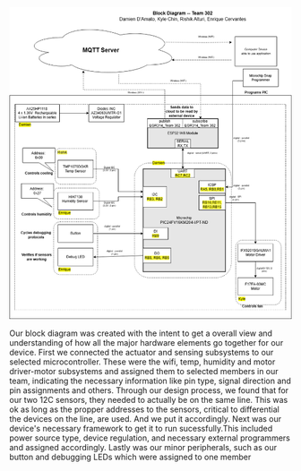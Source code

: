 ![](BlockDiagramTeam302.drawio.png)

Our block diagram was created with the intent to get a overall view and understanding of how all the major hardware elements go together for our device. First we connected the actuator and sensing subsystems to our selected microcontroller. These were the wifi, temp, humidity  and motor driver-motor subsystems and assigned them to selected members in our team, indicating the necessary information like pin type, signal direction and pin assignments and others. Through our design process, we found that for our two 12C sensors, they needed to actually be on the same line. This was ok as long as the propper addresses to the sensors, critical to differential the devices on the line, are used. And we put it accordingly. Next was our device's necessary framework to get it to run sucessfully.This included power source type, device regulation, and necessary external programmers and assigned accordingly. Lastly was our minor peripherals, such as our button and debugging LEDs which were assigned to one member
